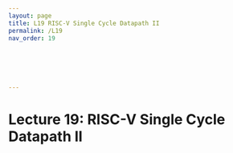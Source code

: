 ```yaml
---
layout: page
title: L19 RISC-V Single Cycle Datapath II
permalink: /L19
nav_order: 19






---
```




# Lecture 19: RISC-V Single Cycle Datapath II
